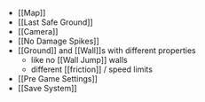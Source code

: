 * [[Map]]
* [[Last Safe Ground]]
* [[Camera]]
* [[No Damage Spikes]]
* [[Ground]] and [[Wall]]s with different properties
	* like no [[Wall Jump]] walls
	* different [[friction]] / speed limits
* [[Pre Game Settings]]
* [[Save System]]